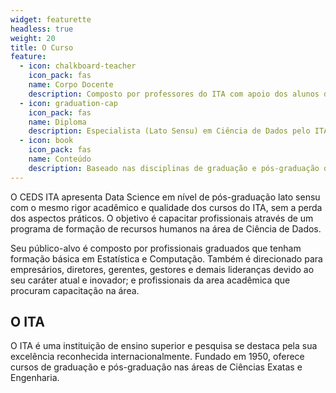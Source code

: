 ```yaml
---
widget: featurette
headless: true
weight: 20
title: O Curso
feature:
  - icon: chalkboard-teacher
    icon_pack: fas
    name: Corpo Docente
    description: Composto por professores do ITA com apoio dos alunos do ITA
  - icon: graduation-cap
    icon_pack: fas
    name: Diploma
    description: Especialista (Lato Sensu) em Ciência de Dados pelo ITA
  - icon: book
    icon_pack: fas
    name: Conteúdo
    description: Baseado nas disciplinas de graduação e pós-graduação do ITA
---
```


O CEDS ITA apresenta Data Science em nível de pós-graduação lato sensu com
o mesmo rigor acadêmico e qualidade dos cursos do ITA, sem a perda dos
aspectos práticos. O objetivo é capacitar profissionais através de um
programa de formação de recursos humanos na área de Ciência de Dados.

Seu público-alvo é composto por profissionais graduados que tenham formação
básica em Estatística e Computação. Também é direcionado para empresários,
diretores, gerentes, gestores e demais lideranças devido ao seu caráter atual
e inovador; e profissionais da area acadêmica que procuram capacitação na área.

## O ITA

O ITA é uma instituição de ensino superior e pesquisa se destaca pela sua
excelência reconhecida internacionalmente. Fundado em 1950, oferece cursos de
graduação e pós-graduação nas áreas de Ciências Exatas e Engenharia.

<br>
